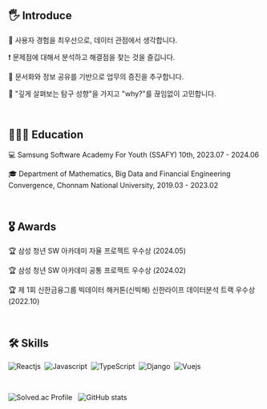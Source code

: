 ## 🖐 Introduce
🤝 사용자 경험을 최우선으로, 데이터 관점에서 생각합니다.

❗️  문제점에 대해서 분석하고 해결점을 찾는 것을 즐깁니다.

📑  문서화와 정보 공유를 기반으로 업무의 증진을 추구합니다.

🙌 "깊게 살펴보는 탐구 성향"을 가지고 "why?"를 끊임없이 고민합니다.

</br>

## 👩🏻‍💻 Education
💻 Samsung Software Academy For Youth (SSAFY) 10th, 2023.07 - 2024.06

🎓 Department of Mathematics, Big Data and Financial Engineering Convergence, Chonnam National University, 2019.03 - 2023.02

</br>

## 🎖️ Awards
🏆 삼성 청년 SW 아카데미 자율 프로젝트 우수상 (2024.05)

🏆 삼성 청년 SW 아카데미 공통 프로젝트 우수상 (2024.02)

🏆 제 1회 신한금융그룹 빅데이터 해커톤(신빅해) 신한라이프 데이터분석 트랙 우수상 (2022.10)


</br>

## 🛠️ Skills


![Reactjs](https://img.shields.io/badge/React-20232A?style=flat&logo=react&logoColor=61DAFB)&nbsp;
![Javascript](https://img.shields.io/badge/JavaScript-F7DF1E?style=flat&logo=javascript&logoColor=black)&nbsp;
![TypeScript](https://img.shields.io/badge/TypeScript-3178C6?style=flat&logo=javascript&logoColor=black)&nbsp;
![Django](https://img.shields.io/badge/Django-092E20?style=flat&logo=django&logoColor=white)&nbsp;
![Vuejs](https://img.shields.io/badge/Vue.js-4FC08D?style=flat&logo=react&logoColor=61DAFB)&nbsp;

</br>

![Solved.ac Profile](http://mazassumnida.wtf/api/v2/generate_badge?boj=eestringz)&nbsp;&nbsp;&nbsp;![GitHub stats](https://github-readme-stats.vercel.app/api?username=eestringz&theme=algolia&show_icons=true&bg_color=transparent&title_color=navy&text_color=black)
